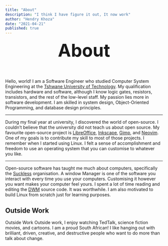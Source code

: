 ```yaml
---
title: "About"
description: "I think I have figure it out, It now work"
author: "Hendry Khoza"
date: "2021-04-21"
published: true
---
```


<script lang="ts">
	import { Line, WrittenBy   } from '$lib';
</script>

<style>
h1 {
	margin: 0;
}

center {
	margin-bottom: 3.5rem;
}
hr {
    color: transparent;
    }

.post-title {
	font-family: var(--font-mono);
	font-size: 3.5rem;
	text-align: center;
	padding: 0;
}

@media (min-width: 490px) {
    h1 {
        margin-bottom: 0;
    }
}
</style>


<WrittenBy name="Hendry" date="" />
<h1 class="post-title">About</h1>
<center>
    <Line width={5} />
</center>


Hello, world! I am a Software Engineer who studied Computer System Engineering
at the [Tshwane University of Technology](https://www.tut.ac.za/). My qualification includes hardware and
software, although I know logic gates, resistors, transistors, and the rest of
the low-level staff. My passion lies more in software development. I am skilled
in system design, Object-Oriented Programming, and database design principles.

---

During my final year at university, I discovered the world of open-source. I
couldn’t believe that the university did not teach us about open source. My
favourite open-source project is [LibreOffice](https://www.libreoffice.org/),
[Inkscape](https://inkscape.org/), [Gimp](https://www.gimp.org/), and
[Neovim](https://neovim.io/). One
of my goals is to contribute my skill to most of those projects. I remember
when I started using Linux. I felt a sense of accomplishment and freedom to use
an operating system that you can customise to whatever you like.

---

Open-source software has taught me much about computers, specifically the
[Suckless](https://dwm.suckless.org/) organisation. A window Manager is one of the software you interact
with every time you use your computers. Customising it however you want makes
your computer feel yours. I spent a lot of time reading and editing the [DWM](https://dwm.suckless.org/dwm)
source code. It was worthwhile. I am also motivated to build Linux from scratch
just for learning purposes.


## Outside Work

Outside Work Outside work, I enjoy watching
TedTalk, science fiction movies, and cartoons. I am a proud South African! I
like hanging out with brilliant, driven, creative, and destructive people who
want to do more than talk about change.


